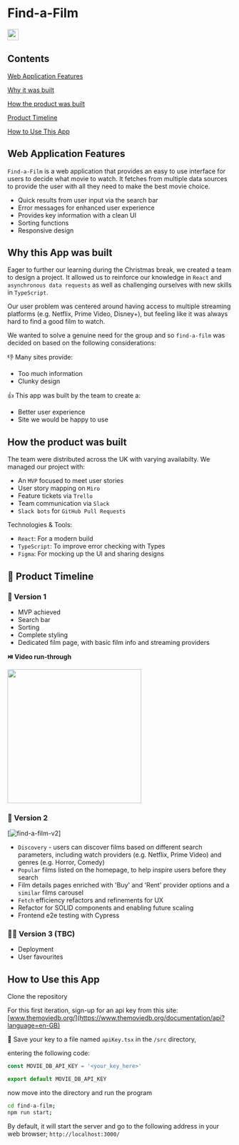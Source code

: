 # Find-a-Film

[<img src="https://img.shields.io/endpoint?url=https://cloud.cypress.io/badge/simple/9qni5u&style=flat&logo=cypress" height="25px" />](https://cloud.cypress.io/projects/9qni5u/runs)

## Contents

[Web Application Features](#web-application-features)

[Why it was built](#why-this-app-was-built)

[How the product was built](#how-the-product-was-built)

[Product Timeline](#📅-product-timeline)

[How to Use This App](#how-to-use-this-app)

## Web Application Features

`Find-a-Film` is a web application that provides an easy to use interface for
users to decide what movie to watch. It fetches from multiple data sources to
provide the user with all they need to make the best movie choice.

- Quick results from user input via the search bar
- Error messages for enhanced user experience
- Provides key information with a clean UI
- Sorting functions
- Responsive design

## Why this App was built

Eager to further our learning during the Christmas break, we created a team to
design a project. It allowed us to reinforce our knowledge in `React` and
`asynchronous data requests` as well as challenging ourselves with new skills in
`TypeScript`.

Our user problem was centered around having access to multiple streaming platforms (e.g. Netflix, Prime Video, Disney+), but feeling like it was always hard to find a good film to watch.

We wanted to solve a genuine need for the group and so `find-a-film` was decided
on based on the following considerations:

👎 Many sites provide:

- Too much information
- Clunky design

👍 This app was built by the team to create a:

- Better user experience
- Site we would be happy to use

## How the product was built

The team were distributed across the UK with varying availabilty. We managed our project with:

- An `MVP` focused to meet user stories
- User story mapping on `Miro`
- Feature tickets via `Trello`
- Team communication via `Slack`
- `Slack bots` for `GitHub Pull Requests`

Technologies & Tools:

- `React`: For a modern build
- `TypeScript`: To improve error checking with Types
- `Figma`: For mocking up the UI and sharing designs

## 📅 Product Timeline

### 🚀 Version 1

- MVP achieved
- Search bar
- Sorting
- Complete styling
- Dedicated film page, with basic film info and streaming providers

**⏯️ Video run-through**

[<img src="https://i3.ytimg.com/vi/NxkwXQCYI6U/maxresdefault.jpg" width="300px">](https://youtu.be/NxkwXQCYI6U 'Find-a-Film: React/Typescript Team Project')

### 🚀 Version 2

[<img src="https://i.ibb.co/qBVQdZn/find-a-film-v2.png" alt="find-a-film-v2">]

- `Discovery` - users can discover films based on different search parameters, including watch providers (e.g. Netflix, Prime Video) and genres (e.g. Horror, Comedy)
- `Popular` films listed on the homepage, to help inspire users before they search
- Film details pages enriched with 'Buy' and 'Rent' provider options and a `similar` films carousel
- `Fetch` efficiency refactors and refinements for UX
- Refactor for SOLID components and enabling future scaling
- Frontend e2e testing with Cypress

### 🧑‍💻 Version 3 (TBC)

- Deployment
- User favourites

## How to Use this App

Clone the repository

For this first iteration, sign-up for an api key from this site:
[www.themoviedb.org/](https://www.themoviedb.org/documentation/api?language=en-GB)

💾 Save your key to a file named `apiKey.tsx` in the `/src` directory,

entering the following code:

```js
const MOVIE_DB_API_KEY = '<your_key_here>'

export default MOVIE_DB_API_KEY
```

now move into the directory and run the program

```bash
cd find-a-film;
npm run start;
```

By default, it will start the server and go to the following address in your web
browser; `http://localhost:3000/`
